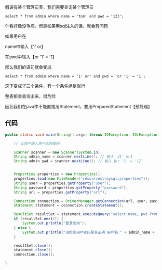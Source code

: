 假设有某个管理员表，我们需要查询某个管理员

```mysql
select * from admin where name = 'tom' and pwd = '123';
```



乍看好像没毛病，但是如果用sql注入的话，就会有问题

如果用户在

name中输入【1' or】

在pwd中输入【or '1' = '1】

那么我们的语句就会变成

```mysql
select * from admin where name = '1' or' and pwd = 'or '1' = '1';
```

这下变成了三个条件，有一个条件满足就行

整表都会查询出来，很危险

因此我们在java中不能直接用Statement，要用PreparedStatement【预处理】





## 代码

```java
public static void main(String[] args) throws IOException, SQLException {

    // 让用户输入用户名和密码

    Scanner scanner = new Scanner(System.in);
    String admin_name = scanner.nextLine(); // 输入 【1' or】
    String admin_pwd = scanner.nextLine(); // 输入【or '1' = '1】


    Properties properties = new Properties();
    properties.load(new FileReader("resources\\mysql.properties"));
    String user = properties.getProperty("user");
    String password = properties.getProperty("password");
    String url = properties.getProperty("url");

    Connection connection = DriverManager.getConnection(url, user, password);
    Statement statement = connection.createStatement();

    ResultSet resultSet = statement.executeQuery("select name, pwd from test.admin where name = '" + admin_name + "' and pwd = '" + admin_pwd + "'");
    if (resultSet.next()) {
        System.out.println("登录成功");
    } else {
        System.out.println("请检查用户密码是否正确 用户名:" + admin_name + "\t" + "密码:" + admin_pwd);
    }

    resultSet.close();
    statement.close();
    connection.close();

}
```